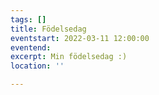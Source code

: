 ```yaml
---
tags: []
title: Födelsedag
eventstart: 2022-03-11 12:00:00
eventend: 
excerpt: Min födelsedag :)
location: ''

---
```

